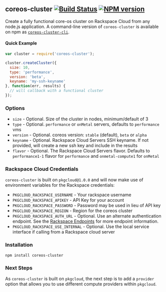 ## coreos-cluster [![Build Status](https://secure.travis-ci.org/kenperkins/coreos-cluster.png?branch=master)](http://travis-ci.org/kenperkins/coreos-cluster) [![NPM version](https://badge.fury.io/js/coreos-cluster.png)](http://badge.fury.io/js/coreos-cluster)

Create a fully functional core-os cluster on Rackspace Cloud from any node.js application. A command-line version of `coreos-cluster` is available on npm as [`coreos-cluster-cli`](https://npmjs.org/package/coreos-cluster-cli).

#### Quick Example

```javascript
var cluster = require('coreos-cluster');

cluster.createCluster({
  size: 10,
  type: 'performance',
  version: 'beta',
  keyname: 'my-ssh-keyname'
}, function(err, results) {
  // will callback with a functional cluster
});
```

### Options

- `size` - Optional. Size of the cluster in nodes, minimum/default of 3
- `type` - Optional. `performance` or `onMetal` servers, defaults to `performance` vms
- `version` - Optional. coreos version: `stable` (default), `beta` or `alpha`
- `keyname` - Optional. Rackspace Cloud Servers SSH keyname. If not provided, will create a new ssh key and include in the results
- `flavor` - Optional. The Rackspace Cloud Servers flavor. Defaults to `performance1-1` flavor for `performance` and `onmetal-compute1` for `onMetal`

### Rackspace Cloud Credentials
`coreos-cluster` is built on `pkgcloud@1.0.0` and will now make use of environment variables for the Rackspace credentials:

- `PKGCLOUD_RACKSPACE_USERNAME` - Your rackspace username
- `PKGCLOUD_RACKSPACE_APIKEY` - API Key for your account
- `PKGCLOUD_RACKSPACE_PASSWORD` - Password may be used in lieu of API key
- `PKGCLOUD_RACKSPACE_REGION` - Region for the coreos cluster
- `PKGCLOUD_RACKSPACE_AUTH_URL` - Optional. Use an alternate authentication endpoint. See the [Rackspace Endpoints](http://docs.rackspace.com/servers/api/v2/cn-devguide/content/auth_endpoints.html) for more endpoint information.
- `PKGCLOUD_RACKSPACE_USE_INTERNAL` - Optional. Use the local service interface if calling from a Rackspace cloud server

### Installation

```
npm install coreos-cluster
```

### Next Steps
As `coreos-cluster` is built on `pkgcloud`, the next step is to add a `provider` option that allows you to use different compute providers within `pkgcloud`.